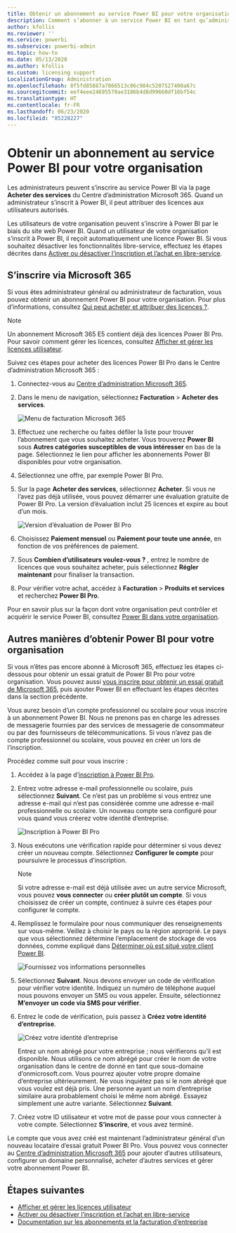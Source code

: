 ```yaml
---
title: Obtenir un abonnement au service Power BI pour votre organisation
description: Comment s’abonner à un service Power BI en tant qu’administrateur et acheter des licences en bloc.
author: kfollis
ms.reviewer: ''
ms.service: powerbi
ms.subservice: powerbi-admin
ms.topic: how-to
ms.date: 05/13/2020
ms.author: kfollis
ms.custom: licensing support
LocalizationGroup: Administration
ms.openlocfilehash: 8f5fd85887a7866513c06c984c5207527400a67c
ms.sourcegitcommit: eef4eee24695570ae3186b4d8d99660df16bf54c
ms.translationtype: HT
ms.contentlocale: fr-FR
ms.lasthandoff: 06/23/2020
ms.locfileid: "85228227"
---
```

# <a name="get-a-power-bi-service-subscription-for-your-organization"></a>Obtenir un abonnement au service Power BI pour votre organisation

Les administrateurs peuvent s’inscrire au service Power BI via la page **Acheter des services** du Centre d’administration Microsoft 365. Quand un administrateur s’inscrit à Power BI, il peut attribuer des licences aux utilisateurs autorisés.

Les utilisateurs de votre organisation peuvent s’inscrire à Power BI par le biais du site web Power BI. Quand un utilisateur de votre organisation s’inscrit à Power BI, il reçoit automatiquement une licence Power BI. Si vous souhaitez désactiver les fonctionnalités libre-service, effectuez les étapes décrites dans [Activer ou désactiver l’inscription et l’achat en libre-service](service-admin-disable-self-service.md).

## <a name="sign-up-through-microsoft-365"></a>S’inscrire via Microsoft 365

Si vous êtes administrateur général ou administrateur de facturation, vous pouvez obtenir un abonnement Power BI pour votre organisation. Pour plus d’informations, consultez [Qui peut acheter et attribuer des licences ?](service-admin-licensing-organization.md#who-can-purchase-and-assign-licenses).

> [!NOTE]
>
> Un abonnement Microsoft 365 E5 contient déjà des licences Power BI Pro. Pour savoir comment gérer les licences, consultez [Afficher et gérer les licences utilisateur](service-admin-manage-licenses.md).
>
>

Suivez ces étapes pour acheter des licences Power BI Pro dans le Centre d’administration Microsoft 365 :

1. Connectez-vous au [Centre d’administration Microsoft 365](https://admin.microsoft.com).

2. Dans le menu de navigation, sélectionnez **Facturation** > **Acheter des services**.
  
   ![Menu de facturation Microsoft 365](media/service-admin-org-subscription/m365-billing-menu.png)

3. Effectuez une recherche ou faites défiler la liste pour trouver l’abonnement que vous souhaitez acheter. Vous trouverez **Power BI** sous **Autres catégories susceptibles de vous intéresser** en bas de la page. Sélectionnez le lien pour afficher les abonnements Power BI disponibles pour votre organisation.

4. Sélectionnez une offre, par exemple Power BI Pro.

5. Sur la page **Acheter des services**, sélectionnez **Acheter**. Si vous ne l’avez pas déjà utilisée, vous pouvez démarrer une évaluation gratuite de Power BI Pro. La version d’évaluation inclut 25 licences et expire au bout d’un mois.

   ![Version d’évaluation de Power BI Pro](media/service-admin-org-subscription/m365-org-free-trial-pro.png)

6. Choisissez **Paiement mensuel** ou **Paiement pour toute une année**, en fonction de vos préférences de paiement.

7. Sous **Combien d’utilisateurs voulez-vous ?** , entrez le nombre de licences que vous souhaitez acheter, puis sélectionnez **Régler maintenant** pour finaliser la transaction.

8. Pour vérifier votre achat, accédez à **Facturation** > **Produits et services** et recherchez **Power BI Pro**.

Pour en savoir plus sur la façon dont votre organisation peut contrôler et acquérir le service Power BI, consultez [Power BI dans votre organisation](https://docs.microsoft.com/microsoft-365/admin/misc/power-bi-in-your-organization?view=o365-worldwide).

## <a name="more-ways-to-get-power-bi-for-your-organization"></a>Autres manières d’obtenir Power BI pour votre organisation

Si vous n’êtes pas encore abonné à Microsoft 365, effectuez les étapes ci-dessous pour obtenir un essai gratuit de Power BI Pro pour votre organisation. Vous pouvez aussi [vous inscrire pour obtenir un essai gratuit de Microsoft 365](service-admin-signing-up-for-power-bi-with-a-new-office-365-trial.md), puis ajouter Power BI en effectuant les étapes décrites dans la section précédente.

Vous aurez besoin d’un compte professionnel ou scolaire pour vous inscrire à un abonnement Power BI. Nous ne prenons pas en charge les adresses de messagerie fournies par des services de messagerie de consommateur ou par des fournisseurs de télécommunications. Si vous n’avez pas de compte professionnel ou scolaire, vous pouvez en créer un lors de l’inscription.

Procédez comme suit pour vous inscrire :

1. Accédez à la page d’[inscription à Power BI Pro](https://signup.microsoft.com/create-account/signup?OfferId=d59682f3-3e3b-4686-9c00-7c7c1c736085&ali=1&products=d59682f3-3e3b-4686-9c00-7c7c1c736085). 

2. Entrez votre adresse e-mail professionnelle ou scolaire, puis sélectionnez **Suivant**. Ce n’est pas un problème si vous entrez une adresse e-mail qui n’est pas considérée comme une adresse e-mail professionnelle ou scolaire. Un nouveau compte sera configuré pour vous quand vous créerez votre identité d’entreprise.

   ![Inscription à Power BI Pro](media/service-admin-org-subscription/power-bi-pro-admins.png)

3. Nous exécutons une vérification rapide pour déterminer si vous devez créer un nouveau compte. Sélectionnez **Configurer le compte** pour poursuivre le processus d’inscription.

   > [!NOTE]
   >Si votre adresse e-mail est déjà utilisée avec un autre service Microsoft, vous pouvez **vous connecter** ou **créer plutôt un compte**. Si vous choisissez de créer un compte, continuez à suivre ces étapes pour configurer le compte.
>
>
 
4. Remplissez le formulaire pour nous communiquer des renseignements sur vous-même. Veillez à choisir le pays ou la région approprié. Le pays que vous sélectionnez détermine l’emplacement de stockage de vos données, comme expliqué dans [Déterminer où est situé votre client Power BI](service-admin-where-is-my-tenant-located.md#how-to-determine-where-your-power-bi-tenant-is-located).

   ![Fournissez vos informations personnelles](media/service-admin-org-subscription/tell-about-yourself.png)

5. Sélectionnez **Suivant**. Nous devons envoyer un code de vérification pour vérifier votre identité. Indiquez un numéro de téléphone auquel nous pouvons envoyer un SMS ou vous appeler. Ensuite, sélectionnez **M’envoyer un code via SMS pour vérifier**.

6. Entrez le code de vérification, puis passez à **Créez votre identité d’entreprise**.

   ![Créez votre identité d’entreprise](media/service-admin-org-subscription/business-identity.png)

    Entrez un nom abrégé pour votre entreprise ; nous vérifierons qu’il est disponible. Nous utilisons ce nom abrégé pour créer le nom de votre organisation dans le centre de donné en tant que sous-domaine d’onmicrosoft.com. Vous pourrez ajouter votre propre domaine d’entreprise ultérieurement. Ne vous inquiétez pas si le nom abrégé que vous voulez est déjà pris. Une personne ayant un nom d’entreprise similaire aura probablement choisi le même nom abrégé. Essayez simplement une autre variante. Sélectionnez **Suivant**.
    
7. Créez votre ID utilisateur et votre mot de passe pour vous connecter à votre compte. Sélectionnez **S’inscrire**, et vous avez terminé.

Le compte que vous avez créé est maintenant l’administrateur général d’un nouveau locataire d’essai gratuit Power BI Pro. Vous pouvez vous connecter au [Centre d’administration Microsoft 365](https://admin.microsoft.com) pour ajouter d’autres utilisateurs, configurer un domaine personnalisé, acheter d’autres services et gérer votre abonnement Power BI.

## <a name="next-steps"></a>Étapes suivantes

- [Afficher et gérer les licences utilisateur](service-admin-manage-licenses.md)
- [Activer ou désactiver l’inscription et l’achat en libre-service](service-admin-disable-self-service.md)
- [Documentation sur les abonnements et la facturation d’entreprise](https://docs.microsoft.com/microsoft-365/commerce/?view=o365-worldwide)
